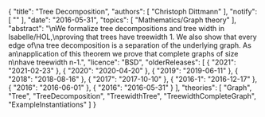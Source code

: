{
    "title": "Tree Decomposition",
    "authors": [
        "Christoph Dittmann"
    ],
    "notify": [
        ""
    ],
    "date": "2016-05-31",
    "topics": [
        "Mathematics/Graph theory"
    ],
    "abstract": "\nWe formalize tree decompositions and tree width in Isabelle/HOL,\nproving that trees have treewidth 1.  We also show that every edge of\na tree decomposition is a separation of the underlying graph. As an\napplication of this theorem we prove that complete graphs of size n\nhave treewidth n-1.",
    "licence": "BSD",
    "olderReleases": [
        {
            "2021": "2021-02-23"
        },
        {
            "2020": "2020-04-20"
        },
        {
            "2019": "2019-06-11"
        },
        {
            "2018": "2018-08-16"
        },
        {
            "2017": "2017-10-10"
        },
        {
            "2016-1": "2016-12-17"
        },
        {
            "2016": "2016-06-01"
        },
        {
            "2016": "2016-05-31"
        }
    ],
    "theories": [
        "Graph",
        "Tree",
        "TreeDecomposition",
        "TreewidthTree",
        "TreewidthCompleteGraph",
        "ExampleInstantiations"
    ]
}